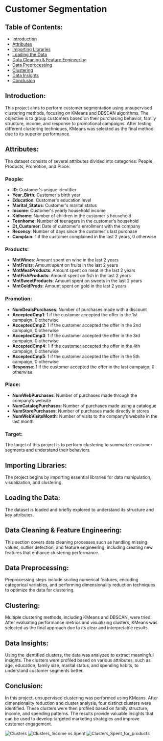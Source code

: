 # Customer Segmentation

## Table of Contents:
- [Introduction](#introduction)
- [Attributes](#attributes)
- [Importing Libraries](#importing-libraries)
- [Loading the Data](#loading-the-data)
- [Data Cleaning & Feature Engineering](#data-cleaning--feature-engineering)
- [Data Preprocessing](#data-preprocessing)
- [Clustering](#clustering)
- [Data Insights](#data-insights)
- [Conclusion](#conclusion)

## Introduction:
This project aims to perform customer segmentation using unsupervised clustering methods, focusing on KMeans and DBSCAN algorithms. The objective is to group customers based on their purchasing behavior, family structure, income, and response to promotional campaigns. After testing different clustering techniques, KMeans was selected as the final method due to its superior performance.

## Attributes:
The dataset consists of several attributes divided into categories: People, Products, Promotion, and Place.

### People:
- **ID**: Customer's unique identifier
- **Year_Birth**: Customer's birth year
- **Education**: Customer's education level
- **Marital_Status**: Customer's marital status
- **Income**: Customer's yearly household income
- **Kidhome**: Number of children in the customer's household
- **Teenhome**: Number of teenagers in the customer's household
- **Dt_Customer**: Date of customer's enrollment with the company
- **Recency**: Number of days since the customer's last purchase
- **Complain**: 1 if the customer complained in the last 2 years, 0 otherwise

### Products:
- **MntWines**: Amount spent on wine in the last 2 years
- **MntFruits**: Amount spent on fruits in the last 2 years
- **MntMeatProducts**: Amount spent on meat in the last 2 years
- **MntFishProducts**: Amount spent on fish in the last 2 years
- **MntSweetProducts**: Amount spent on sweets in the last 2 years
- **MntGoldProds**: Amount spent on gold in the last 2 years

### Promotion:
- **NumDealsPurchases**: Number of purchases made with a discount
- **AcceptedCmp1**: 1 if the customer accepted the offer in the 1st campaign, 0 otherwise
- **AcceptedCmp2**: 1 if the customer accepted the offer in the 2nd campaign, 0 otherwise
- **AcceptedCmp3**: 1 if the customer accepted the offer in the 3rd campaign, 0 otherwise
- **AcceptedCmp4**: 1 if the customer accepted the offer in the 4th campaign, 0 otherwise
- **AcceptedCmp5**: 1 if the customer accepted the offer in the 5th campaign, 0 otherwise
- **Response**: 1 if the customer accepted the offer in the last campaign, 0 otherwise

### Place:
- **NumWebPurchases**: Number of purchases made through the company’s website
- **NumCatalogPurchases**: Number of purchases made using a catalogue
- **NumStorePurchases**: Number of purchases made directly in stores
- **NumWebVisitsMonth**: Number of visits to the company’s website in the last month

### Target:
The target of this project is to perform clustering to summarize customer segments and understand their behaviors.

## Importing Libraries:
The project begins by importing essential libraries for data manipulation, visualization, and clustering.

## Loading the Data:
The dataset is loaded and briefly explored to understand its structure and key attributes.

## Data Cleaning & Feature Engineering:
This section covers data cleaning processes such as handling missing values, outlier detection, and feature engineering, including creating new features that enhance clustering performance.

## Data Preprocessing:
Preprocessing steps include scaling numerical features, encoding categorical variables, and performing dimensionality reduction techniques to optimize the data for clustering.

## Clustering:
Multiple clustering methods, including KMeans and DBSCAN, were tried. After evaluating performance metrics and visualizing clusters, KMeans was selected as the final approach due to its clear and interpretable results.

## Data Insights:
Using the identified clusters, the data was analyzed to extract meaningful insights. The clusters were profiled based on various attributes, such as age, education, family size, marital status, and spending habits, to understand customer segments better.

## Conclusion:
In this project, unsupervised clustering was performed using KMeans. After dimensionality reduction and cluster analysis, four distinct clusters were identified. These clusters were then profiled based on family structure, income, and spending patterns. The results provide valuable insights that can be used to develop targeted marketing strategies and improve customer engagement.

![Clusters](https://cityupload.io/2024/09/Clusters.png)
![Clusters_Income vs Spent](https://cityupload.io/2024/09/Clusters-Income-vs-Spent.png)
![Clusters_Spent_for_products](https://cityupload.io/2024/09/Clusters-Spent-for-products.png)
